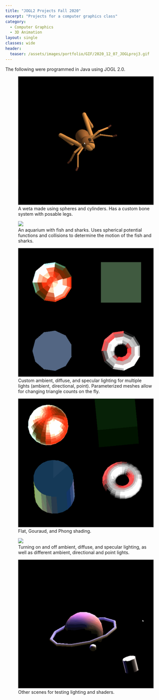 ```yaml
---
title: "JOGL2 Projects Fall 2020"
excerpt: "Projects for a computer graphics class"
category:
  - Computer Graphics
  - 3D Animation
layout: single
classes: wide
header:
  teaser: /assets/images/portfolio/GIF/2020_12_07_JOGLproj3.gif
---
```


The following were programmed in Java using JOGL 2.0.

<figure class="align-center">
	<a href="/assets/images/portfolio/GIF/2020_12_07_JOGLproj2.gif"><img src="/assets/images/portfolio/GIF/2020_12_07_JOGLproj2.gif"></a>
  <figcaption>A weta made using spheres and cylinders. Has a custom bone system with posable legs.</figcaption>
</figure>

<figure class="align-center">
	<a href="/assets/images/portfolio/GIF/2020_12_07_JOGLproj3.gif"><img src="/assets/images/portfolio/GIF/2020_12_07_JOGLproj3.gif"></a>
  <figcaption>An aquarium with fish and sharks. Uses spherical potential functions and collisions to determine the motion of the fish and sharks.</figcaption>
</figure>

<figure class="align-center">
	<a href="/assets/images/portfolio/GIF/2020_12_07_JOGLproj4_0.gif"><img src="/assets/images/portfolio/GIF/2020_12_07_JOGLproj4_0.gif"></a>
  <figcaption>Custom ambient, diffuse, and specular lighting for multiple lights (ambient, directional, point). Parameterized meshes allow for changing triangle counts on the fly.</figcaption>
</figure>

<figure class="align-center">
	<a href="/assets/images/portfolio/GIF/2020_12_07_JOGLproj4_1.gif"><img src="/assets/images/portfolio/GIF/2020_12_07_JOGLproj4_1.gif"></a>
  <figcaption>Flat, Gouraud, and Phong shading.</figcaption>
</figure>

<figure class="align-center">
	<a href="/assets/images/portfolio/GIF/2020_12_07_JOGLproj4_2.gif"><img src="/assets/images/portfolio/GIF/2020_12_07_JOGLproj4_2.gif"></a>
  <figcaption>Turning on and off ambient, diffuse, and specular lighting, as well as different ambient, directional and point lights.</figcaption>
</figure>

<figure class="align-center">
	<a href="/assets/images/portfolio/GIF/2020_12_07_JOGLproj4_3.gif"><img src="/assets/images/portfolio/GIF/2020_12_07_JOGLproj4_3.gif"></a>
  <figcaption>Other scenes for testing lighting and shaders.</figcaption>
</figure>
